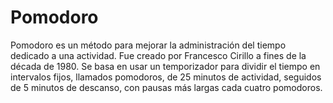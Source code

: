 # Pomodoro

Pomodoro es un método para mejorar la administración del tiempo dedicado a una actividad. Fue creado por Francesco Cirillo a fines de la década de 1980. Se basa en usar un temporizador para dividir el tiempo en intervalos fijos, llamados pomodoros, de 25 minutos de actividad, seguidos de 5 minutos de descanso, con pausas más largas cada cuatro pomodoros.

